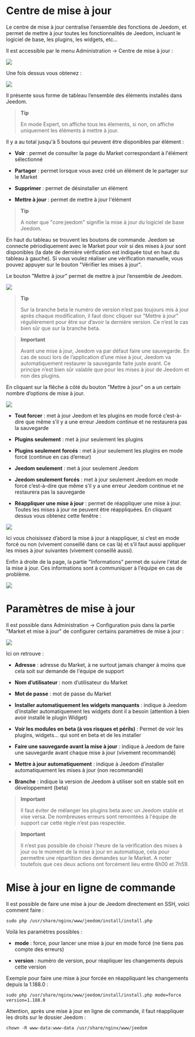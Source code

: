 Centre de mise à jour
=====================

Le centre de mise à jour centralise l’ensemble des fonctions de Jeedom, et permet de mettre à jour toutes les fonctionnalités de Jeedom, incluant le logiciel de base, les plugins, les widgets, etc…

Il est accessible par le menu Administration → Centre de mise à jour :

![](../images/update.JPG)

Une fois dessus vous obtenez :

![](../images/update2.png)

Il présente sous forme de tableau l’ensemble des éléments installés dans Jeedom.

> **Tip**
>
> En mode Expert, on affiche tous les élements, si non, on affiche uniquement les éléments à mettre à jour.

Il y a au total jusqu'à 5 boutons qui peuvent être disponibles par élément :

-   **Voir** : permet de consulter la page du Market correspondant à l'élément sélectionné

-   **Partager** : permet lorsque vous avez créé un élément de le partager sur le Market

-   **Supprimer** : permet de désinstaller un élément

-   **Mettre à jour** : permet de mettre à jour l'élément

> **Tip**
>
> A noter que "core:jeedom" signifie la mise à jour du logiciel de base Jeedom.

En haut du tableau se trouvent les boutons de commande. Jeedom se connecte périodiquement avec le Market pour voir si des mises à jour sont disponibles (la date de dernière vérification est indiquée tout en haut du tableau à gauche). Si vous voulez réaliser une vérification manuelle, vous pouvez appuyer sur le bouton "Vérifier les mises à jour".

Le bouton "Mettre à jour" permet de mettre à jour l’ensemble de Jeedom.

![](../images/update3.png)

> **Tip**
>
> Sur la branche beta le numéro de version n’est pas toujours mis à jour après chaque modification, il faut donc cliquer sur "Mettre à jour" régulièrement pour être sur d’avoir la dernière version. Ce n’est le cas bien sûr que sur la branche beta.

> **Important**
>
> Avant une mise à jour, Jeedom va par défaut faire une sauvegarde. En cas de souci lors de l’application d’une mise à jour, Jeedom va automatiquement restaurer la sauvegarde faite juste avant. Ce principe n’est bien sûr valable que pour les mises à jour de Jeedom et non des plugins.

En cliquant sur la flêche à côté du bouton "Mettre à jour" on a un certain nombre d’options de mise à jour.

![](../images/update5.png)

-   **Tout forcer** : met à jour Jeedom et les plugins en mode forcé c’est-à-dire que même s’il y a une erreur Jeedom continue et ne restaurera pas la sauvegarde

-   **Plugins seulement** : met à jour seulement les plugins

-   **Plugins seulement forcés** : met à jour seulement les plugins en mode forcé (continue en cas d’erreur)

-   **Jeedom seulement** : met à jour seulement Jeedom

-   **Jeedom seulement forcés** : met à jour seulement Jeedom en mode forcé c’est-à-dire que même s’il y a une erreur Jeedom continue et ne restaurera pas la sauvegarde

-   **Réappliquer une mise à jour** : permet de réappliquer une mise à jour. Toutes les mises à jour ne peuvent être réappliquées. En cliquant dessus vous obtenez cette fenêtre :

![](../images/update6.png)

Ici vous choisissez d’abord la mise à jour à réappliquer, si c’est en mode forcé ou non (vivement conseillé dans ce cas là) et s’il faut aussi appliquer les mises à jour suivantes (vivement conseillé aussi).

Enfin à droite de la page, la partie "Informations" permet de suivre l'état de la mise à jour. Ces informations sont à communiquer à l'équipe en cas de problème.

![](../images/update4.png)

Paramètres de mise à jour
=========================

Il est possible dans Administration → Configuration puis dans la partie "Market et mise à jour" de configurer certains paramètres de mise à jour :

![](../images/administration10.png)

Ici on retrouve :

-   **Adresse** : adresse du Market, à ne surtout jamais changer à moins que cela soit sur demande de l'équipe de support

-   **Nom d’utilisateur** : nom d’utilisateur du Market

-   **Mot de passe** : mot de passe du Market

-   **Installer automatiquement les widgets manquants** : indique à Jeedom d’installer automatiquement les widgets dont il a besoin (attention à bien avoir installé le plugin Widget)

-   **Voir les modules en beta (à vos risques et périls)** : Permet de voir les plugins, widgets… qui sont en beta et de les installer

-   **Faire une sauvegarde avant la mise à jour** : indique à Jeedom de faire une sauvegarde avant chaque mise à jour (vivement recommandé)

-   **Mettre à jour automatiquement** : indique à Jeedom d’installer automatiquement les mises à jour (non recommandé)

-   **Branche** : indique la version de Jeedom à utiliser soit en stable soit en développement (beta)

> **Important**
>
> Il faut éviter de mélanger les plugins beta avec un Jeedom stable et vise versa. De nombreuses erreurs sont remontées à l'équipe de support car cette règle n’est pas respectée.

> **Important**
>
> Il n’est pas possible de choisir l’heure de la vérification des mises à jour ou le moment de la mise à jour en automatique, cela pour permettre une répartition des demandes sur le Market. A noter toutefois que ces deux actions ont forcément lieu entre 6h00 et 7h59.

Mise à jour en ligne de commande
================================

Il est possible de faire une mise à jour de Jeedom directement en SSH, voici comment faire :

    sudo php /usr/share/nginx/www/jeedom/install/install.php

Voilà les paramètres possibles :

-   **mode** : force, pour lancer une mise à jour en mode forcé (ne tiens pas compte des erreurs)

-   **version** : numéro de version, pour réapliquer les changements depuis cette version

Exemple pour faire une mise à jour forcée en réappliquant les changements depuis la 1.188.0 :

    sudo php /usr/share/nginx/www/jeedom/install/install.php mode=force version=1.188.0

Attention, après une mise à jour en ligne de commande, il faut réappliquer les droits sur le dossier Jeedom :

    chown -R www-data:www-data /usr/share/nginx/www/jeedom
